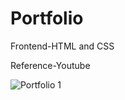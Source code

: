 # Portfolio

Frontend-HTML and CSS

Reference-Youtube




![Portfolio 1](https://github.com/user-attachments/assets/91b46c58-9126-4c59-80be-3cbd1b0917d5)

